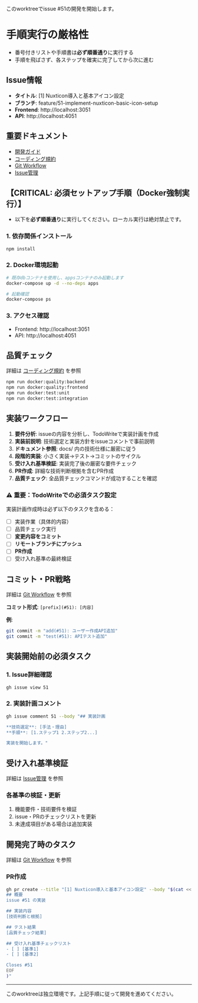 このworktreeでissue #51の開発を開始します。

# 手順実行の厳格性

- 番号付きリストや手順書は**必ず順番通り**に実行する
- 手順を飛ばさず、各ステップを確実に完了してから次に進む

## Issue情報

- **タイトル**: [1] Nuxticon導入と基本アイコン設定
- **ブランチ**: feature/51-implement-nuxticon-basic-icon-setup
- **Frontend**: http://localhost:3051
- **API**: http://localhost:4051

## 重要ドキュメント

- [開発ガイド](docs/03_development/01_getting_started.md)
- [コーディング規約](docs/03_development/02_coding_standards.md)
- [Git Workflow](docs/03_development/04_git_workflow.md)
- [Issue管理](docs/03_development/06_issue_management.md)

## 【CRITICAL: 必須セットアップ手順（Docker強制実行）】

- 以下を**必ず順番通り**に実行してください。ローカル実行は絶対禁止です。

### 1. 依存関係インストール

```bash
npm install
```

### 2. Docker環境起動

```bash
# 既存dbコンテナを使用し、appsコンテナのみ起動します
docker-compose up -d --no-deps apps

# 起動確認
docker-compose ps
```

### 3. アクセス確認

- Frontend: http://localhost:3051
- API: http://localhost:4051

## 品質チェック

詳細は [コーディング規約](docs/03_development/02_coding_standards.md) を参照

```bash
npm run docker:quality:backend
npm run docker:quality:frontend
npm run docker:test:unit
npm run docker:test:integration
```

## 実装ワークフロー

1. **要件分析**: issueの内容を分析し、TodoWriteで実装計画を作成
2. **実装前説明**: 技術選定と実装方針をissueコメントで事前説明
3. **ドキュメント参照**: docs/ 内の技術仕様に厳密に従う
4. **段階的実装**: 小さく実装→テスト→コミットのサイクル
5. **受け入れ基準検証**: 実装完了後の厳密な要件チェック
6. **PR作成**: 詳細な技術判断根拠を含むPR作成
7. **品質チェック**: 全品質チェックコマンドが成功することを確認

### ⚠️ 重要：TodoWriteでの必須タスク設定

実装計画作成時は必ず以下のタスクを含める：

- [ ] 実装作業（具体的内容）
- [ ] 品質チェック実行
- [ ] **変更内容をコミット**
- [ ] **リモートブランチにプッシュ**
- [ ] **PR作成**
- [ ] 受け入れ基準の最終検証

## コミット・PR戦略

詳細は [Git Workflow](docs/03_development/04_git_workflow.md#コミット規約) を参照

**コミット形式**: `[prefix](#51): [内容]`

**例**:

```bash
git commit -m "add(#51): ユーザー作成API追加"
git commit -m "test(#51): APIテスト追加"
```

## 実装開始前の必須タスク

### 1. Issue詳細確認

```bash
gh issue view 51
```

### 2. 実装計画コメント

```bash
gh issue comment 51 --body "## 実装計画

**技術選定**: [手法・理由]
**手順**: [1.ステップ1 2.ステップ2...]

実装を開始します。"
```

## 受け入れ基準検証

詳細は [Issue管理](docs/03_development/06_issue_management.md#受け入れ基準検証) を参照

### 各基準の検証・更新

1. 機能要件・技術要件を検証
2. issue・PRのチェックリストを更新
3. 未達成項目がある場合は追加実装

## 開発完了時のタスク

詳細は [Git Workflow](docs/03_development/04_git_workflow.md#pr-ワークフロー) を参照

### PR作成

```bash
gh pr create --title "[1] Nuxticon導入と基本アイコン設定" --body "$(cat <<'EOF'
## 概要
issue #51 の実装

## 実装内容
[技術判断と根拠]

## テスト結果
[品質チェック結果]

## 受け入れ基準チェックリスト
- [ ] [基準1]
- [ ] [基準2]

Closes #51
EOF
)"
```

---

このworktreeは独立環境です。上記手順に従って開発を進めてください。
